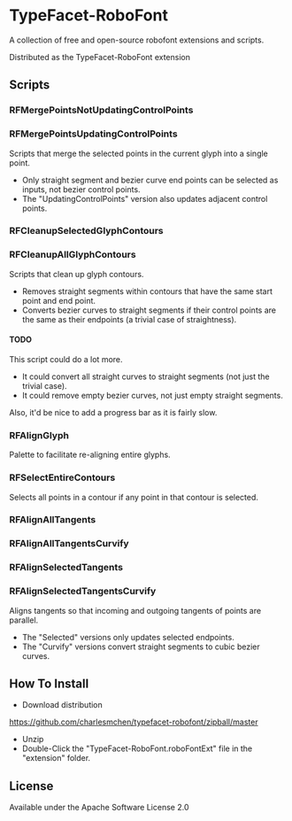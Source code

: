 TypeFacet-RoboFont
===============================

A collection of free and open-source robofont extensions and scripts.

Distributed as the TypeFacet-RoboFont extension


Scripts
-------

### RFMergePointsNotUpdatingControlPoints
### RFMergePointsUpdatingControlPoints

Scripts that merge the selected points in the current glyph into a single point.

 * Only straight segment and bezier curve end points can be selected as inputs, not bezier control points.
 * The "UpdatingControlPoints" version also updates adjacent control points.
 

### RFCleanupSelectedGlyphContours
### RFCleanupAllGlyphContours

Scripts that clean up glyph contours.
 
 * Removes straight segments within contours that have the same start point and end point.
 * Converts bezier curves to straight segments if their control points are the same as their endpoints (a trivial case of straightness).
 
#### TODO

This script could do a lot more.

 * It could convert all straight curves to straight segments (not just the trivial case).
 * It could remove empty bezier curves, not just empty straight segments.
 
Also, it'd be nice to add a progress bar as it is fairly slow.

### RFAlignGlyph

Palette to facilitate re-aligning entire glyphs.

### RFSelectEntireContours

Selects all points in a contour if any point in that contour is selected.

### RFAlignAllTangents
### RFAlignAllTangentsCurvify
### RFAlignSelectedTangents
### RFAlignSelectedTangentsCurvify

Aligns tangents so that incoming and outgoing tangents of points are parallel.

 * The "Selected" versions only updates selected endpoints.
 * The "Curvify" versions convert straight segments to cubic bezier curves.


How To Install
--------------

 * Download distribution
 
 https://github.com/charlesmchen/typefacet-robofont/zipball/master
 
 * Unzip 
 * Double-Click the "TypeFacet-RoboFont.roboFontExt" file in the "extension" folder.
 
 
License 
-------

Available under the Apache Software License 2.0

